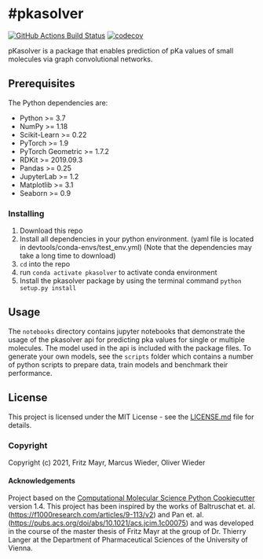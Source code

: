 #pkasolver
==============================
[//]: # (Badges)
[![GitHub Actions Build Status](https://github.com/MayrF/pkasolver/workflows/CI/badge.svg)](https://github.com/MayrF/pkasolver/actions?query=workflow%3ACI)
[![codecov](https://codecov.io/gh/MayrF/pkasolver/branch/master/graph/badge.svg)](https://codecov.io/gh/MayrF/pkasolver/branch/master)

pKasolver is a package that enables prediction of pKa values of small molecules via graph convolutional networks. 

## Prerequisites

The Python dependencies are:
* Python >= 3.7
* NumPy >= 1.18
* Scikit-Learn >= 0.22
* PyTorch >= 1.9
* PyTorch Geometric >= 1.7.2 
* RDKit >= 2019.09.3
* Pandas >= 0.25
* JupyterLab >= 1.2
* Matplotlib >= 3.1
* Seaborn >= 0.9

### Installing

1) Download this repo
2) Install all dependencies in your python environment. (yaml file is located in devtools/conda-envs/test_env.yml) (Note that the dependencies may take a long time to download) 
3) `cd` into the repo
4) run `conda activate pkasolver` to activate conda environment
5) Install the pkasolver package by using the terminal command `python setup.py install`

## Usage

The `notebooks` directory contains jupyter notebooks that demonstrate the usage of the pkasolver api for predicting pka values for single or multiple molecules. The model used in the api is included with the package files.
To generate your own models, see the `scripts` folder which contains a number of python scripts to prepare data, train models and benchmark their performance.

## License

This project is licensed under the MIT License - see the [LICENSE.md](LICENSE.md) file for details.

### Copyright

Copyright (c) 2021, Fritz Mayr, Marcus Wieder, Oliver Wieder


#### Acknowledgements
 
Project based on the 
[Computational Molecular Science Python Cookiecutter](https://github.com/molssi/cookiecutter-cms) version 1.4.
This project has been inspired by the works of Baltruschat et. al. (https://f1000research.com/articles/9-113/v2) and Pan et. al. (https://pubs.acs.org/doi/abs/10.1021/acs.jcim.1c00075) and was developed in the course of the master thesis of Fritz Mayr at the group of Dr. Thierry Langer at the Department of Pharmaceutical Sciences of the University of Vienna.

